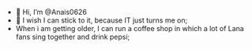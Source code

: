 - 👋 Hi, I’m @Anais0626
- 👀 I wish I can stick to it, because IT just turns me on;
- When i am getting older, I can run a coffee shop in which a lot of Lana fans sing together and drink pepsi;
<!---
Anais0626/Anais0626 is a ✨ special ✨ repository because its `README.md` (this file) appears on your GitHub profile.
You can click the Preview link to take a look at your changes.
--->
